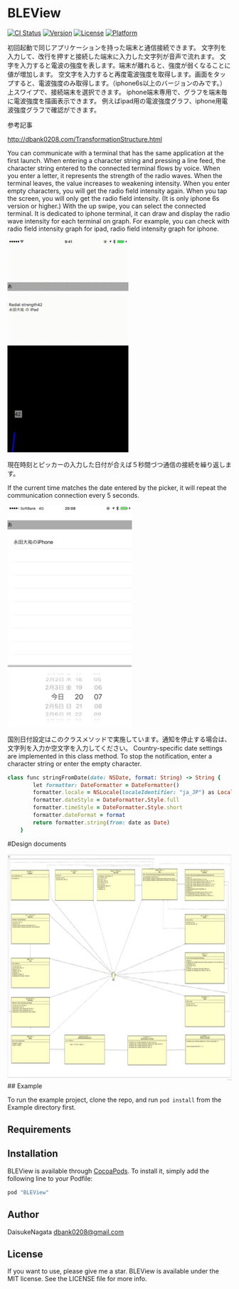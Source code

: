 # BLEView


[![CI Status](http://img.shields.io/travis/永田大祐/BLEView.svg?style=flat)](https://travis-ci.org/永田大祐/BLEView)
[![Version](https://img.shields.io/cocoapods/v/BLEView.svg?style=flat)](http://cocoapods.org/pods/BLEView)
[![License](https://img.shields.io/cocoapods/l/BLEView.svg?style=flat)](http://cocoapods.org/pods/BLEView)
[![Platform](https://img.shields.io/cocoapods/p/BLEView.svg?style=flat)](http://cocoapods.org/pods/BLEView)

初回起動で同じアプリケーションを持った端末と通信接続できます。
文字列を入力して、改行を押すと接続した端末に入力した文字列が音声で流れます。
文字を入力すると電波の強度を表します。端末が離れると、強度が弱くなることに値が増加します。
空文字を入力すると再度電波強度を取得します。画面をタップすると、電波強度のみ取得します。（iphone6s以上のバージョンのみです。）
上スワイプで、接続端末を選択できます。
iphone端末専用で、グラフを端末毎に電波強度を描画表示できます。
例えばipad用の電波強度グラフ、iphone用電波強度グラフで確認ができます。


参考記事

http://dbank0208.com/TransformationStructure.html



You can communicate with a terminal that has the same application at the first launch.
When entering a character string and pressing a line feed, the character string entered to the connected terminal flows by voice.
When you enter a letter, it represents the strength of the radio waves. When the terminal leaves, the value increases to weakening intensity.
When you enter empty characters, you will get the radio field intensity again. When you tap the screen, you will only get the radio field intensity. (It is only iphone 6s version or higher.)
With the up swipe, you can select the connected terminal.
It is dedicated to iphone terminal, it can draw and display the radio wave intensity for each terminal on graph.
For example, you can check with radio field intensity graph for ipad, radio field intensity graph for iphone.


![](https://github.com/daisukenagata/BLEView/blob/master/BLE_Movie.gif?raw=true)

現在時刻とピッカーの入力した日付が合えば５秒間づつ通信の接続を繰り返します。

If the current time matches the date entered by the picker, it will repeat the communication connection every 5 seconds.

<img src="https://github.com/daisukenagata/BLEView/blob/master/Alarm.png?raw=true" width="280px">

国別日付設定はこのクラスメソッドで実施しています。通知を停止する場合は、文字列を入力か空文字を入力してください。
Country-specific date settings are implemented in this class method. To stop the notification, enter a character string or enter the empty character.

```ruby
class func stringFromDate(date: NSDate, format: String) -> String {
        let formatter: DateFormatter = DateFormatter()
        formatter.locale = NSLocale(localeIdentifier: "ja_JP") as Locale!
        formatter.dateStyle = DateFormatter.Style.full
        formatter.timeStyle = DateFormatter.Style.short
        formatter.dateFormat = format
        return formatter.string(from: date as Date)
    }
```

#Design documents

<img src="https://github.com/daisukenagata/BLEView/blob/master/BLEViewClass_設計書.png?raw=true" width="1020px" height="510px">
## Example

To run the example project, clone the repo, and run `pod install` from the Example directory first.

## Requirements

## Installation

BLEView is available through [CocoaPods](http://cocoapods.org). To install
it, simply add the following line to your Podfile:

```ruby
pod "BLEView"
```

## Author

DaisukeNagata dbank0208@gmail.com

## License
If you want to use, please give me a star.
BLEView is available under the MIT license. See the LICENSE file for more info.
